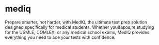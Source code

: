 # mediq
Prepare smarter, not harder, with MedIQ, the ultimate test prep solution designed specifically for medical students. Whether you&amp;apos;re studying for the USMLE, COMLEX, or any medical school exams, MedIQ provides everything you need to ace your tests with confidence.

